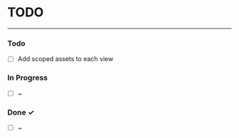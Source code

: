 # TODO

---

### Todo

- [ ] Add scoped assets to each view

### In Progress

- [ ] ~

### Done ✓

- [ ] ~
